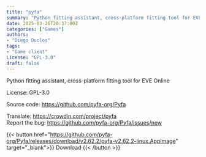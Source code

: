 ```yaml
---
title: "pyfa"
summary: "Python fitting assistant, cross-platform fitting tool for EVE Online"
date: 2025-03-26T20:37:00Z
categories: ["Games"]
authors:
- "Diego Duclos"
tags:
- "Game client"
License: "GPL-3.0"
draft: false
---
```


Python fitting assistant, cross-platform fitting tool for EVE Online

License: GPL-3.0

Source code: <https://github.com/pyfa-org/Pyfa>

Translate: <https://crowdin.com/project/pyfa>  
Report the bug: <https://github.com/pyfa-org/Pyfa/issues/new>  

{{< button href="https://github.com/pyfa-org/Pyfa/releases/download/v2.62.2/pyfa-v2.62.2-linux.AppImage" target="_blank">}}
Download
{{< /button >}}